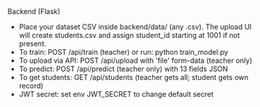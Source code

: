 Backend (Flask)
- Place your dataset CSV inside backend/data/ (any .csv). The upload UI will create students.csv and assign student_id starting at 1001 if not present.
- To train: POST /api/train (teacher) or run: python train_model.py
- To upload via API: POST /api/upload with 'file' form-data (teacher only)
- To predict: POST /api/predict (teacher only) with 13 fields JSON
- To get students: GET /api/students (teacher gets all; student gets own record)
- JWT secret: set env JWT_SECRET to change default secret
